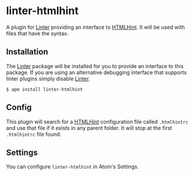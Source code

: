 # linter-htmlhint

A plugin for [Linter] providing an interface to [HTMLHint]. It will be
used with files that have the syntax.

## Installation

The [Linter] package will be installed for you to provide an interface to this package. If you are using an alternative debugging interface that supports linter plugins simply disable [Linter].

```ShellSession
$ apm install linter-htmlhint
```

## Config

This plugin will search for a [HTMLHint] configuration file called `.htmlhintrc` and use that file if it exists in any parent folder. It will stop at the first `.htmlhintrc` file found.

## Settings

You can configure `linter-htmlhint` in Atom's Settings.

[linter]: https://github.com/atom-community/linter "Linter"
[HTMLHint]: https://github.com/yaniswang/HTMLHint "HTMLHint"
